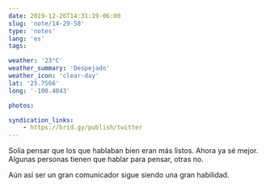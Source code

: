 ```yaml
---
date: 2019-12-26T14:31:19-06:00
slug: 'note/14-29-58'
type: 'notes'
lang: 'es'
tags:

weather: '23°C'
weather_summary: 'Despejado'
weather_icon: 'clear-day'
lat: '25.7566'
long: '-100.4043'

photos:

syndication_links:
    - https://brid.gy/publish/twitter
---
```

Solía pensar que los que hablaban bien eran más listos. Ahora ya sé mejor. 
Algunas personas tienen que hablar para pensar, otras no. 

Aún así ser un gran comunicador sigue siendo una gran habilidad. 